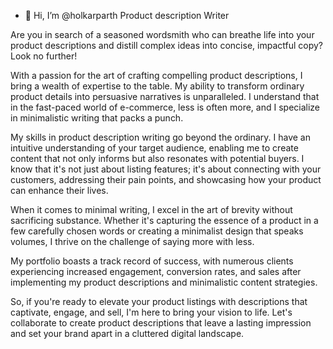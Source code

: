 - 👋 Hi, I’m @holkarparth
  Product description Writer 

Are you in search of a seasoned wordsmith who can breathe life into your product descriptions and distill complex ideas into concise, impactful copy? Look no further!

With a passion for the art of crafting compelling product descriptions, I bring a wealth of expertise to the table. My ability to transform ordinary product details into persuasive narratives is unparalleled. I understand that in the fast-paced world of e-commerce, less is often more, and I specialize in minimalistic writing that packs a punch.

My skills in product description writing go beyond the ordinary. I have an intuitive understanding of your target audience, enabling me to create content that not only informs but also resonates with potential buyers. I know that it's not just about listing features; it's about connecting with your customers, addressing their pain points, and showcasing how your product can enhance their lives.

When it comes to minimal writing, I excel in the art of brevity without sacrificing substance. Whether it's capturing the essence of a product in a few carefully chosen words or creating a minimalist design that speaks volumes, I thrive on the challenge of saying more with less.

My portfolio boasts a track record of success, with numerous clients experiencing increased engagement, conversion rates, and sales after implementing my product descriptions and minimalistic content strategies.

So, if you're ready to elevate your product listings with descriptions that captivate, engage, and sell, I'm here to bring your vision to life. Let's collaborate to create product descriptions that leave a lasting impression and set your brand apart in a cluttered digital landscape.
<!---
holkarparth/holkarparth is a ✨ special ✨ repository because its `README.md` (this file) appears on your GitHub profile.
You can click the Preview link to take a look at your changes.
--->
